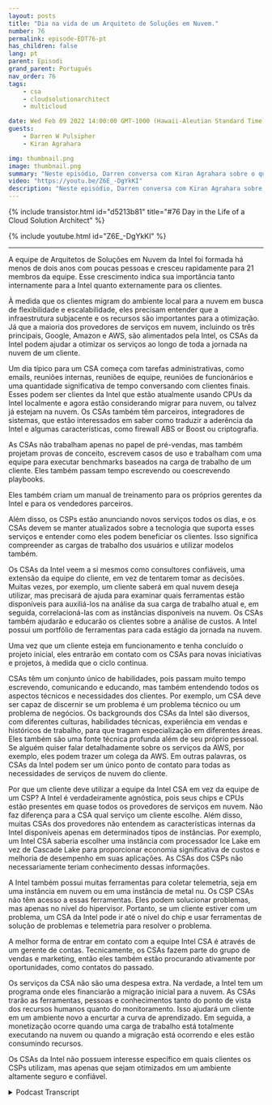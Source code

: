```yaml
---
layout: posts
title: "Dia na vida de um Arquiteto de Soluções em Nuvem."
number: 76
permalink: episode-EDT76-pt
has_children: false
lang: pt
parent: Episodi
grand_parent: Português
nav_order: 76
tags:
    - csa
    - cloudsolutionarchitect
    - multicloud

date: Wed Feb 09 2022 14:00:00 GMT-1000 (Hawaii-Aleutian Standard Time)
guests:
    - Darren W Pulsipher
    - Kiran Agrahara

img: thumbnail.png
image: thumbnail.png
summary: "Neste episódio, Darren conversa com Kiran Agrahara sobre o que os Arquitetos de Soluções em Nuvem (CSAs) da Intel fazem em um dia para beneficiar não apenas os provedores de serviços em nuvem (CSPs), mas também os usuários finais."
video: "https://youtu.be/Z6E_-DgYkKI"
description: "Neste episódio, Darren conversa com Kiran Agrahara sobre o que os Arquitetos de Soluções em Nuvem (CSAs) da Intel fazem em um dia para beneficiar não apenas os provedores de serviços em nuvem (CSPs), mas também os usuários finais."
---
```


<div>
{% include transistor.html id="d5213b81" title="#76 Day in the Life of a Cloud Solution Architect" %}

{% include youtube.html id="Z6E_-DgYkKI" %}
</div>

---

A equipe de Arquitetos de Soluções em Nuvem da Intel foi formada há menos de dois anos com poucas pessoas e cresceu rapidamente para 21 membros da equipe. Esse crescimento indica sua importância tanto internamente para a Intel quanto externamente para os clientes.

À medida que os clientes migram do ambiente local para a nuvem em busca de flexibilidade e escalabilidade, eles precisam entender que a infraestrutura subjacente e os recursos são importantes para a otimização. Já que a maioria dos provedores de serviços em nuvem, incluindo os três principais, Google, Amazon e AWS, são alimentados pela Intel, os CSAs da Intel podem ajudar a otimizar os serviços ao longo de toda a jornada na nuvem de um cliente.

Um dia típico para um CSA começa com tarefas administrativas, como emails, reuniões internas, reuniões de equipe, reuniões de funcionários e uma quantidade significativa de tempo conversando com clientes finais. Esses podem ser clientes da Intel que estão atualmente usando CPUs da Intel localmente e agora estão considerando migrar para nuvem, ou talvez já estejam na nuvem. Os CSAs também têm parceiros, integradores de sistemas, que estão interessados em saber como traduzir a aderência da Intel e algumas características, como firewall ABS or Boost ou criptografia.

As CSAs não trabalham apenas no papel de pré-vendas, mas também projetam provas de conceito, escrevem casos de uso e trabalham com uma equipe para executar benchmarks baseados na carga de trabalho de um cliente. Eles também passam tempo escrevendo ou coescrevendo playbooks.

Eles também criam um manual de treinamento para os próprios gerentes da Intel e para os vendedores parceiros.

Além disso, os CSPs estão anunciando novos serviços todos os dias, e os CSAs devem se manter atualizados sobre a tecnologia que suporta esses serviços e entender como eles podem beneficiar os clientes. Isso significa compreender as cargas de trabalho dos usuários e utilizar modelos também.

Os CSAs da Intel veem a si mesmos como consultores confiáveis, uma extensão da equipe do cliente, em vez de tentarem tomar as decisões. Muitas vezes, por exemplo, um cliente saberá em qual nuvem deseja utilizar, mas precisará de ajuda para examinar quais ferramentas estão disponíveis para auxiliá-los na análise da sua carga de trabalho atual e, em seguida, correlacioná-las com as instâncias disponíveis na nuvem. Os CSAs também ajudarão e educarão os clientes sobre a análise de custos. A Intel possui um portfólio de ferramentas para cada estágio da jornada na nuvem.

Uma vez que um cliente esteja em funcionamento e tenha concluído o projeto inicial, eles entrarão em contato com os CSAs para novas iniciativas e projetos, à medida que o ciclo continua.

CSAs têm um conjunto único de habilidades, pois passam muito tempo escrevendo, comunicando e educando, mas também entendendo todos os aspectos técnicos e necessidades dos clientes. Por exemplo, um CSA deve ser capaz de discernir se um problema é um problema técnico ou um problema de negócios. Os backgrounds dos CSAs da Intel são diversos, com diferentes culturas, habilidades técnicas, experiência em vendas e históricos de trabalho, para que tragam especialização em diferentes áreas. Eles também são uma fonte técnica profunda além de seu próprio pessoal. Se alguém quiser falar detalhadamente sobre os serviços da AWS, por exemplo, eles podem trazer um colega da AWS. Em outras palavras, os CSAs da Intel podem ser um único ponto de contato para todas as necessidades de serviços de nuvem do cliente.

Por que um cliente deve utilizar a equipe da Intel CSA em vez da equipe de um CSP? A Intel é verdadeiramente agnóstica, pois seus chips e CPUs estão presentes em quase todos os provedores de serviços em nuvem. Não faz diferença para a CSA qual serviço um cliente escolhe. Além disso, muitas CSAs dos provedores não entendem as características internas da Intel disponíveis apenas em determinados tipos de instâncias. Por exemplo, um Intel CSA saberia escolher uma instância com processador Ice Lake em vez de Cascade Lake para proporcionar economia significativa de custos e melhoria de desempenho em suas aplicações. As CSAs dos CSPs não necessariamente teriam conhecimento dessas informações.

A Intel também possui muitas ferramentas para coletar telemetria, seja em uma instância em nuvem ou em uma instância de metal nu. Os CSP CSAs não têm acesso a essas ferramentas. Eles podem solucionar problemas, mas apenas no nível do hipervisor. Portanto, se um cliente estiver com um problema, um CSA da Intel pode ir até o nível do chip e usar ferramentas de solução de problemas e telemetria para resolver o problema.

A melhor forma de entrar em contato com a equipe Intel CSA é através de um gerente de contas. Tecnicamente, os CSAs fazem parte do grupo de vendas e marketing, então eles também estão procurando ativamente por oportunidades, como contatos do passado.

Os serviços da CSA não são uma despesa extra. Na verdade, a Intel tem um programa onde eles financiarão a migração inicial para a nuvem. As CSAs trarão as ferramentas, pessoas e conhecimentos tanto do ponto de vista dos recursos humanos quanto do monitoramento. Isso ajudará um cliente em um ambiente novo a encurtar a curva de aprendizado. Em seguida, a monetização ocorre quando uma carga de trabalho está totalmente executando na nuvem ou quando a migração está ocorrendo e eles estão consumindo recursos.

Os CSAs da Intel não possuem interesse específico em quais clientes os CSPs utilizam, mas apenas que sejam otimizados em um ambiente altamente seguro e confiável.



<details>
<summary> Podcast Transcript </summary>

<p></p>

</details>
